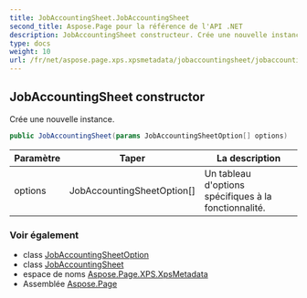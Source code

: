 ```yaml
---
title: JobAccountingSheet.JobAccountingSheet
second_title: Aspose.Page pour la référence de l'API .NET
description: JobAccountingSheet constructeur. Crée une nouvelle instance.
type: docs
weight: 10
url: /fr/net/aspose.page.xps.xpsmetadata/jobaccountingsheet/jobaccountingsheet/
---
```

## JobAccountingSheet constructor

Crée une nouvelle instance.

```csharp
public JobAccountingSheet(params JobAccountingSheetOption[] options)
```

| Paramètre | Taper | La description |
| --- | --- | --- |
| options | JobAccountingSheetOption[] | Un tableau d'options spécifiques à la fonctionnalité. |

### Voir également

* class [JobAccountingSheetOption](../../jobaccountingsheet.jobaccountingsheetoption/)
* class [JobAccountingSheet](../)
* espace de noms [Aspose.Page.XPS.XpsMetadata](../../jobaccountingsheet/)
* Assemblée [Aspose.Page](../../../)


